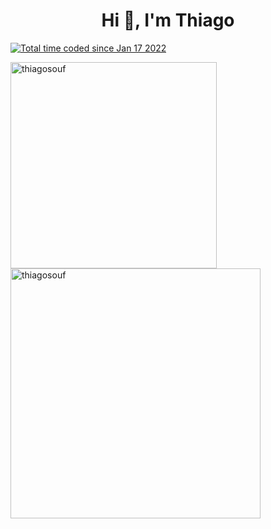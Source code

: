 <h1 align="center">
Hi 👋, I'm Thiago
</h1>

<p align="left">
<a href="https://wakatime.com/@3e6015bd-9eab-4230-8d34-8ce12e381ced"><img src="https://wakatime.com/badge/user/3e6015bd-9eab-4230-8d34-8ce12e381ced.svg" alt="Total time coded since Jan 17 2022" /></a>
</p>

<!--
**thiagosouf/thiagosouf** is a ✨ _special_ ✨ repository because its `README.md` (this file) appears on your GitHub profile.

Here are some ideas to get you started:

- 🔭 I’m currently working on ...
- 🌱 I’m currently learning ...
- 👯 I’m looking to collaborate on ...
- 🤔 I’m looking for help with ...
- 💬 Ask me about ...
- 📫 How to reach me: ...
- 😄 Pronouns: ...
- ⚡ Fun fact: ...
-->

<p><img align="left" style="width:330px;display: inline; margin-right:10px;" src="https://github-readme-stats.vercel.app/api/top-langs?username=thiagosouf&show_icons=true&locale=en&layout=compact" alt="thiagosouf" /> <img style="width:400px;display: inline;" align="center" src="https://github-readme-stats.vercel.app/api?username=thiagosouf&show_icons=true&locale=en&include_all_commits=true&count_private=true" alt="thiagosouf" /></p>
